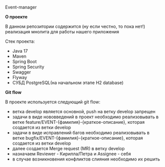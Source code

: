Event-manager 

<b>О проекте</b>
<p>В данном репозитории содержится (ну если честно, то пока нет!) реализация мнолита для работы нашего приложения</p>
Стек проекта:

 - Java 17
 - Maven
 - Spring Boot
 - Spring Security
 - Swagger
 - Flyway
 - СУБД PostgreSQL(на начальном этапе H2 database)

<b>Git flow</b>
<p>В проекте используется следующий git flow:</p>

 - ветка develop является основной, push на ветку  develop запрещен
 - задачи в виде нововведений в проект необходимо реализовывать в ветке feature/EVENT-{фамилия}-{краткое-описание}, которая создается из ветки develop
 - задачи в виде исправлений багов необходимо реализовывать в ветке bugfix/EVENT-{фамилия}-{краткое-описание}, которая создается из ветки develop
 - далее создается Merge request (MR) в ветку develop
 - назначаем Reviewer - Кирилла/Петра и Assignee - себя
 - в случае возникновения конфликтов cлияния необходимо их решить
